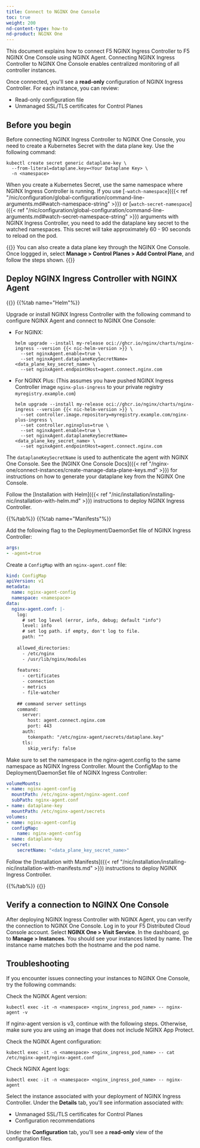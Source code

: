 ```yaml
---
title: Connect to NGINX One Console
toc: true
weight: 200
nd-content-type: how-to
nd-product: NGINX One
---
```


This document explains how to connect F5 NGINX Ingress Controller <!-- and F5 NGINX Gateway Fabric -->to F5 NGINX One Console using NGINX Agent.
Connecting NGINX Ingress Controller to NGINX One Console enables centralized monitoring of all controller instances.

Once connected, you'll see a **read-only** configuration of NGINX Ingress Controller. For each instance, you can review:

- Read-only configuration file
- Unmanaged SSL/TLS certificates for Control Planes

## Before you begin

Before connecting NGINX Ingress Controller to NGINX One Console, you need to create a Kubernetes Secret with the data plane key. Use the following command:

```shell
kubectl create secret generic dataplane-key \
  --from-literal=dataplane.key=<Your Dataplane Key> \
  -n <namespace>
```

When you create a Kubernetes Secret, use the same namespace where NGINX Ingress Controller is running. 
If you use [`-watch-namespace`]({{< ref "/nic/configuration/global-configuration/command-line-arguments.md#watch-namespace-string" >}}) or [`watch-secret-namespace`]({{< ref "/nic/configuration/global-configuration/command-line-arguments.md#watch-secret-namespace-string" >}}) arguments with NGINX Ingress Controller, 
you need to add the dataplane key secret to the watched namespaces. This secret will take approximately 60 - 90 seconds to reload on the pod.

{{<note>}}
You can also create a data plane key through the NGINX One Console. Once loggged in, select **Manage > Control Planes > Add Control Plane**, and follow the steps shown.
{{</note>}}

## Deploy NGINX Ingress Controller with NGINX Agent

{{<tabs name="deploy-config-resource">}}
{{%tab name="Helm"%}}

Upgrade or install NGINX Ingress Controller with the following command to configure NGINX Agent and connect to NGINX One Console:

- For NGINX:

    ```shell
    helm upgrade --install my-release oci://ghcr.io/nginx/charts/nginx-ingress --version {{< nic-helm-version >}} \
      --set nginxAgent.enable=true \
      --set nginxAgent.dataplaneKeySecretName=<data_plane_key_secret_name> \
      --set nginxAgent.endpointHost=agent.connect.nginx.com
    ```

- For NGINX Plus: (This assumes you have pushed NGINX Ingress Controller image `nginx-plus-ingress` to your private registry `myregistry.example.com`)

    ```shell
    helm upgrade --install my-release oci://ghcr.io/nginx/charts/nginx-ingress --version {{< nic-helm-version >}} \
      --set controller.image.repository=myregistry.example.com/nginx-plus-ingress \
      --set controller.nginxplus=true \
      --set nginxAgent.enable=true \
      --set nginxAgent.dataplaneKeySecretName=<data_plane_key_secret_name> \
      --set nginxAgent.endpointHost=agent.connect.nginx.com
    ```

The `dataplaneKeySecretName` is used to authenticate the agent with NGINX One Console. See the [NGINX One Console Docs]({{< ref "/nginx-one/connect-instances/create-manage-data-plane-keys.md" >}})
for instructions on how to generate your dataplane key from the NGINX One Console.

Follow the [Installation with Helm]({{< ref "/nic/installation/installing-nic/installation-with-helm.md" >}}) instructions to deploy NGINX Ingress Controller.

{{%/tab%}}
{{%tab name="Manifests"%}}

Add the following flag to the Deployment/DaemonSet file of NGINX Ingress Controller:

```yaml
args:
- -agent=true
```

Create a `ConfigMap` with an `nginx-agent.conf` file:

```yaml
kind: ConfigMap
apiVersion: v1
metadata:
  name: nginx-agent-config
  namespace: <namespace>
data:
  nginx-agent.conf: |-
    log:
      # set log level (error, info, debug; default "info")
      level: info
      # set log path. if empty, don't log to file.
      path: ""
  
    allowed_directories:
      - /etc/nginx
      - /usr/lib/nginx/modules
  
    features:
      - certificates
      - connection
      - metrics
      - file-watcher
  
    ## command server settings
    command:
      server:
        host: agent.connect.nginx.com
        port: 443
      auth:
        tokenpath: "/etc/nginx-agent/secrets/dataplane.key"
      tls:
        skip_verify: false
```      

Make sure to set the namespace in the nginx-agent.config to the same namespace as NGINX Ingress Controller.
Mount the ConfigMap to the Deployment/DaemonSet file of NGINX Ingress Controller:

```yaml
volumeMounts:
- name: nginx-agent-config
  mountPath: /etc/nginx-agent/nginx-agent.conf
  subPath: nginx-agent.conf
- name: dataplane-key
  mountPath: /etc/nginx-agent/secrets
volumes:
- name: nginx-agent-config
  configMap:
    name: nginx-agent-config
- name: dataplane-key
  secret:
    secretName: "<data_plane_key_secret_name>"
```

Follow the [Installation with Manifests]({{< ref "/nic/installation/installing-nic/installation-with-manifests.md" >}}) instructions to deploy NGINX Ingress Controller.

{{%/tab%}}
{{</tabs>}}

## Verify a connection to NGINX One Console

After deploying NGINX Ingress Controller <!-- or NGINX Gateway Fabric --> with NGINX Agent, you can verify the connection to NGINX One Console.
Log in to your F5 Distributed Cloud Console account. Select **NGINX One > Visit Service**. In the dashboard, go to **Manage > Instances**. You should see your instances listed by name. The instance name matches both the hostname and the pod name.

## Troubleshooting

If you encounter issues connecting your instances to NGINX One Console, try the following commands:

Check the NGINX Agent version:

```shell
kubectl exec -it -n <namespace> <nginx_ingress_pod_name> -- nginx-agent -v
```
  
If nginx-agent version is v3, continue with the following steps.
Otherwise, make sure you are using an image that does not include NGINX App Protect. 

Check the NGINX Agent configuration:

```shell
kubectl exec -it -n <namespace> <nginx_ingress_pod_name> -- cat /etc/nginx-agent/nginx-agent.conf
```

Check NGINX Agent logs:

```shell
kubectl exec -it -n <namespace> <nginx_ingress_pod_name> -- nginx-agent
```

Select the instance associated with your deployment of NGINX Ingress Controller. Under the **Details** tab, you'll see information associated with:

- Unmanaged SSL/TLS certificates for Control Planes 
- Configuration recommendations 

Under the **Configuration** tab, you'll see a **read-only** view of the configuration files.
